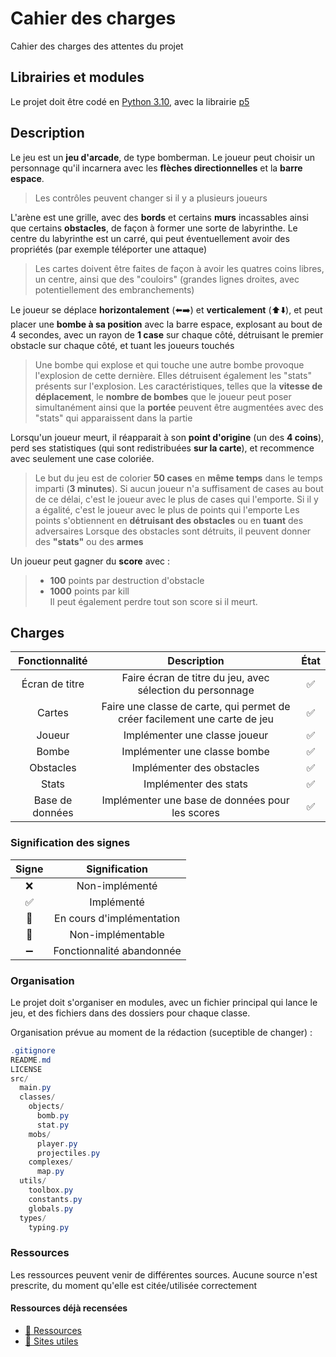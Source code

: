 # Cahier des charges

Cahier des charges des attentes du projet

## Librairies et modules

Le projet doit être codé en [Python 3.10](https://www.python.org/downloads/release/python-3100/), avec la librairie [p5](https://pypi.org/project/p5/)

## Description

Le jeu est un **jeu d'arcade**, de type bomberman. Le joueur peut choisir un personnage qu'il incarnera avec les **flèches directionnelles** et la **barre espace**.
> Les contrôles peuvent changer si il y a plusieurs joueurs

L'arène est une grille, avec des **bords** et certains **murs** incassables ainsi que certains **obstacles**, de façon à former une sorte de labyrinthe. Le centre du labyrinthe est un carré, qui peut éventuellement avoir des propriétés (par exemple téléporter une attaque)
> Les cartes doivent être faites de façon à avoir les quatres coins libres, un centre, ainsi que des "couloirs" (grandes lignes droites, avec potentiellement des embranchements)

Le joueur se déplace **horizontalement** (⬅️➡️) et **verticalement** (⬆️⬇️), et peut placer une **bombe à sa position** avec la barre espace, explosant au bout de 4 secondes, avec un rayon de **1 case** sur chaque côté, détruisant le premier obstacle sur chaque côté, et tuant les joueurs touchés
> Une bombe qui explose et qui touche une autre bombe provoque l'explosion de cette dernière. Elles détruisent également les "stats" présents sur l'explosion.
> Les caractéristiques, telles que la **vitesse de déplacement**, le **nombre de bombes** que le joueur peut poser simultanément ainsi que la **portée** peuvent être augmentées avec des "stats" qui apparaissent dans la partie

Lorsqu'un joueur meurt, il réapparait à son **point d'origine** (un des **4 coins**), perd ses statistiques (qui sont redistribuées **sur la carte**), et recommence avec seulement une case coloriée.
> Le but du jeu est de colorier **50 cases** en **même temps** dans le temps imparti (**3 minutes**). Si aucun joueur n'a suffisament de cases au bout de ce délai, c'est le joueur avec le plus de cases qui l'emporte. Si il y a égalité, c'est le joueur avec le plus de points qui l'emporte
> Les points s'obtiennent en **détruisant des obstacles** ou en **tuant** des adversaires
> Lorsque des obstacles sont détruits, il peuvent donner des **"stats"** ou des **armes**

Un joueur peut gagner du **score** avec :
> * **100** points par destruction d'obstacle<br>
> * **1000** points par kill<br>
> Il peut également perdre tout son score si il meurt.

## Charges

| Fonctionnalité | Description | État |
|:--:|:--:|:----:|
| Écran de titre | Faire écran de titre du jeu, avec sélection du personnage |  ✅   |
| Cartes | Faire une classe de carte, qui permet de créer facilement une carte de jeu |   ✅   |
| Joueur | Implémenter une classe joueur |  ✅   |
| Bombe | Implémenter une classe bombe |  ✅   |
| Obstacles | Implémenter des obstacles |  ✅   |
| Stats | Implémenter des stats |  ✅   |
| Base de données | Implémenter une base de données pour les scores |  ✅   |

### Signification des signes

| Signe | Signification |
|:--:|:--:|
| ❌ | Non-implémenté |
| ✅ | Implémenté |
| 🚧 | En cours d'implémentation |
| 🚫 | Non-implémentable |
| ➖ | Fonctionnalité abandonnée |

### Organisation

Le projet doit s'organiser en modules, avec un fichier principal qui lance le jeu, et des fichiers dans des dossiers pour chaque classe.

Organisation prévue au moment de la rédaction (suceptible de changer) :

```cs
.gitignore
README.md
LICENSE
src/
  main.py
  classes/
    objects/
      bomb.py
      stat.py
    mobs/
      player.py
      projectiles.py
    complexes/
      map.py
  utils/
    toolbox.py
    constants.py
    globals.py
  types/
    typing.py
```

### Ressources

Les ressources peuvent venir de différentes sources. Aucune source n'est prescrite, du moment qu'elle est citée/utilisée correctement

#### Ressources déjà recensées

* [🍱 Ressources](https://github.com/Greensky-NSI/arcade/issues/3)
* [🔗 Sites utiles](https://github.com/Greensky-NSI/arcade/issues/2)
